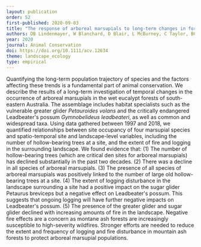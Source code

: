 ```yaml
---
layout: publication
order: 52
first-published: 2020-09-03
title: "The response of arboreal marsupials to long-term changes in forest disturbance."
authors: DB Lindenmayer, W Blanchard, D Blair, L McBurney, C Taylor, BC Scheele, <b>MJ Westgate</b>, N Robinson & CN Foster
year: 2020
journal: Animal Conservation
doi: https://doi.org/10.1111/acv.12634
theme: landscape_ecology
type: empirical
---
```

Quantifying the long-term population trajectory of species and the factors affecting these trends is a fundamental part of animal conservation. We describe the results of a long-term investigation of temporal changes in the occurrence of arboreal marsupials in the wet eucalypt forests of south-eastern Australia. The assemblage includes habitat specialists such as the vulnerable greater glider <i>Petauroides volans</i> and the critically endangered Leadbeater's possum <i>Gymnobelideus leadbeateri</i>, as well as common and widespread taxa. Using data gathered between 1997 and 2018, we quantified relationships between site occupancy of four marsupial species and spatio-temporal site and landscape-level variables, including the number of hollow-bearing trees at a site, and the extent of fire and logging in the surrounding landscape. We found evidence that: (1) The number of hollow-bearing trees (which are critical den sites for arboreal marsupials) has declined substantially in the past two decades. (2) There was a decline in all species of arboreal marsupials. (3) The presence of all species of arboreal marsupials was positively linked to the number of large old hollow-bearing trees at a site. (4) The extent of logging disturbance in the landscape surrounding a site had a positive impact on the sugar glider Petaurus breviceps but a negative effect on Leadbeater's possum. This suggests that ongoing logging will have further negative impacts on Leadbeater's possum. (5) The presence of the greater glider and sugar glider declined with increasing amounts of fire in the landscape. Negative fire effects are a concern as montane ash forests are increasingly susceptible to high-severity wildfires. Stronger efforts are needed to reduce the extent and frequency of logging and fire disturbance in mountain ash forests to protect arboreal marsupial populations.